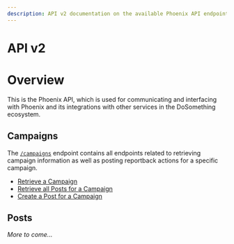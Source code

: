 ```yaml
---
description: API v2 documentation on the available Phoenix API endpoints.
---
```


# API v2

# Overview

This is the Phoenix API, which is used for communicating and interfacing with Phoenix and its integrations with other services in the DoSomething ecosystem.

## Campaigns

The [`/campaigns`](campaigns-resource.md) endpoint contains all endpoints related to retrieving campaign information as well as posting reportback actions for a specific campaign.

- [Retrieve a Campaign](campaigns-resource.md#retrieve-a-campaign)
- [Retrieve all Posts for a Campaign](campaigns-resource.md#retrieve-all-posts-for-a-campaign)
- [Create a Post for a Campaign](campaigns-resource.md#create-a-post-for-a-campaign)

## Posts

_More to come..._
